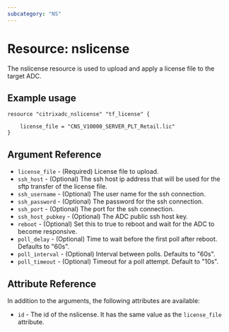 ```yaml
---
subcategory: "NS"
---
```


# Resource: nslicense

The nslicense resource is used to upload and apply a license file to the target ADC.


## Example usage

```hcl
resource "citrixadc_nslicense" "tf_license" {

    license_file = "CNS_V10000_SERVER_PLT_Retail.lic"
}
```


## Argument Reference

* `license_file` - (Required) License file to upload.
* `ssh_host` - (Optional) The ssh host ip address that will be used for the sftp transfer of the license file.
* `ssh_username` - (Optional) The user name for the ssh connection.
* `ssh_password` - (Optional) The password for the ssh connection.
* `ssh_port` - (Optional) The port for the ssh connection.
* `ssh_host_pubkey` - (Optional) The ADC public ssh host key.
* `reboot` - (Optional) Set this to true to reboot and wait for the ADC to become responsive.
* `poll_delay` - (Optional) Time to wait before the first poll after reboot. Defaults to "60s".
* `poll_interval` - (Optional) Interval between polls. Defaults to "60s".
* `poll_timeout` - (Optional) Timeout for a poll attempt. Default to "10s".

## Attribute Reference

In addition to the arguments, the following attributes are available:

* `id` - The id of the nslicense. It has the same value as the `license_file` attribute.

